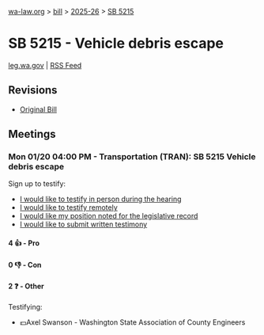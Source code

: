 [wa-law.org](/) > [bill](/bill/) > [2025-26](/bill/2025-26/) > [SB 5215](/bill/2025-26/sb/5215/)

# SB 5215 - Vehicle debris escape
[leg.wa.gov](https://app.leg.wa.gov/billsummary?BillNumber=5215&Year=2025&Initiative=false) | [RSS Feed](./rss.xml)

## Revisions
* [Original Bill](1/)

## Meetings
### Mon 01/20 04:00 PM - Transportation (TRAN): SB 5215 Vehicle debris escape
Sign up to testify:
* [I would like to testify in person during the hearing](https://app.leg.wa.gov/csi/Testifier/Add?chamber=House&mId=32500&aId=161761&caId=24820&tId=1)
* [I would like to testify remotely](https://app.leg.wa.gov/csi/Testifier/Add?chamber=House&mId=32500&aId=161761&caId=24820&tId=2)
* [I would like my position noted for the legislative record](https://app.leg.wa.gov/csi/Testifier/Add?chamber=House&mId=32500&aId=161761&caId=24820&tId=3)
* [I would like to submit written testimony](https://app.leg.wa.gov/csi/Testifier/Add?chamber=House&mId=32500&aId=161761&caId=24820&tId=4)

#### 4 👍 - Pro

#### 0 👎 - Con

#### 2 ❓ - Other
Testifying:
* 💵Axel Swanson - Washington State Association of County Engineers
